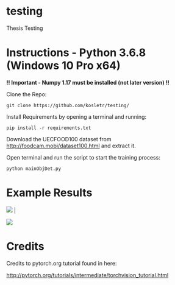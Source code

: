 # testing
Thesis Testing

# Instructions - Python 3.6.8 (Windows 10 Pro x64)

<b>!! Important - Numpy 1.17 must be installed (not later version) !!</b>


Clone the Repo:

	git clone https://github.com/kosletr/testing/

Install Requirements by opening a terminal and running:

	pip install -r requirements.txt
  
Download the UECFOOD100 dataset from http://foodcam.mobi/dataset100.html and extract it.

Open terminal and run the script to start the training process:

	python mainObjDet.py


# Example Results

![](https://github.com/kosletr/testing/blob/master/imgs/Rice.png) |  

![](https://github.com/kosletr/testing/blob/master/imgs/Spinach.png)
  

# Credits
Credits to pytorch.org tutorial found in here:

http://pytorch.org/tutorials/intermediate/torchvision_tutorial.html
